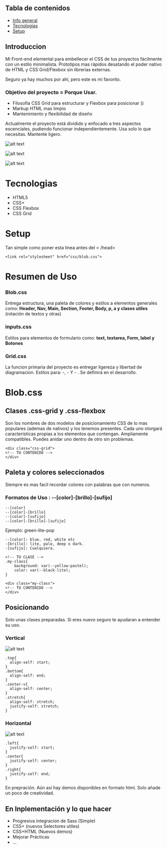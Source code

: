 ## Tabla de contenidos
* [Info general ](#info-general)
* [Tecnologias](#tecnologias)
* [Setup](#setup)

## Introduccion
Mi Front-end elemental para embellecer el CSS de tus proyectos fácilmente con un estilo minimalista.
Prototipos mas rápidos desatando el poder nativo de HTML y CSS Grid/Flexbox sin librerias externas.

Seguro ya hay muchos por ahí, pero este es mi favorito.

### Objetivo del proyecto = Porque Usar.
* Filosofía CSS Grid para estructurar y Flexbox para posicionar ()
* Markup HTML mas limpio
* Mantenimiento y flexibilidad de diseño

Actualmente el proyecto está dividido y enfocado a tres aspectos escenciales, pudiendo funcionar independientemente. Usa solo lo que necesitas. Mantente ligero.

![alt text](https://raw.githubusercontent.com/lowpez/UI/master/graficos/inputs.png?raw=true)

![alt text](https://raw.githubusercontent.com/lowpez/UI/master/graficos/idea%20-%20Landing%20A.png?raw=true)

![alt text](https://github.com/lowpez/UI/blob/master/graficos/w-2-cols-6.png?raw=true)

# Tecnologias
* HTML5
* CSS+
* CSS Flexbox
* CSS Grid

# Setup

Tan simple como poner esta línea antes del < /head>

```
<link rel="stylesheet" href="css/blob.css">
```
# Resumen de Uso

### Blob.css
Entrega estructura, una paleta de colores y estilos a elementos generales como:
**Header, Nav, Main, Section, Footer, Body, p, a y clases utiles** (rotación de textos y otras)

### inputs.css 
Estilos para elementos de formulario como: **text, textarea, Form, label y Botones**

### Grid.css
La funcion primaria del proyecto es entregar ligereza y libertad de diagramacion.
Estilos para: -, - Y - . Se definirá en el desarrollo.

# Blob.css
## Clases .css-grid y .css-flexbox 

Son los nombres de dos modelos de posicionamiento CSS de lo mas populares (ademas de nativos) y los tenemos presentes. Cada uno otorgará caracteristicas propias a los elementos que contengan. Ampliamente compatibles. Puedes anidar uno dentro de otro sin problemas.
```
<div class="css-grid">
<!-- TU CONTENIDO -->
</div>
```
## Paleta y colores seleccionados
Siempre es mas facil recordar colores con palabras que con numeros.

### Formatos de Uso : --[color]-[brillo]-[sufijo]

```
--[color]
--[color]-[brillo]
--[color]-[sufijo]
--[color]-[brillo]-[sufijo]
```
Ejemplo: green-lite-pop 

```
--[color]: blue, red, white etc
-[brillo]: lite, pale, deep o dark.
-[sufijo]: Cualquiera.
```
```
<!-- TU CLASE -->
.my-class{
	background: var(--yellow-pastel);
	color: var(--black-lite);
}
```
```
<div class="my-class">
<!-- TU CONTENIDO -->
</div>
```

## Posicionando
Solo unas clases preparadas.
Si eres nuevo seguro te ayudaran a entender su uso.

### Vertical

![alt text](https://github.com/lowpez/UI/blob/master/graficos/pos-vertical.jpg?raw=true)
```
.top{
  align-self: start;
}
.bottom{
  align-self: end;
}
.center-v{
  align-self: center;
}
.stretch{
  align-self: stretch;
  justify-self: stretch;
}
```
### Horizontal 

![alt text](https://github.com/lowpez/UI/blob/master/graficos/pos-horizontal.jpg)
```
.left{
  justify-self: start;
}
.center{
  justify-self: center;
}
.right{
  justify-self: end;
}
```
En prepración.
Aún así hay demos disponibles en formato html. 
Solo añade un poco de creatividad.


## En Inplementación y lo que hacer
* Progresiva integracion de Sass (Simple)
* CSS+ (nuevos Selectores utiles)
* CSS+HTML (Nuevos demos)
* Mejorar Prácticas
* ...


